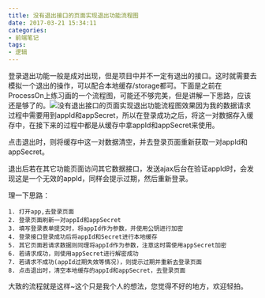 ```yaml
---
title: 没有退出接口的页面实现退出功能流程图
date: 2017-03-21 15:34:11
categories:
- 前端笔记
tags:
- 逻辑
---
```

登录退出功能一般是成对出现，但是项目中并不一定有退出的接口。这时就需要去模拟一个退出的操作，可以配合本地缓存/storage都可。下面是之前在ProcessOn上练习画的一个流程图，可能还不够完美，但是讲解一下思路，应该还是够了的。![没有退出接口的页面实现退出功能流程图效果](/theme-z/public/img/1-1F3211101030-L.png)因为我的数据请求过程中需要用到appId和appSecret，所以在登录成功之后，将这一对数据存入缓存中，在接下来的过程中都是从缓存中拿appId和appSecret来使用。

点击退出时，则将缓存中这一对数据清空，并去登录页面重新获取一对appId和appSecret。

退出后若在其它功能页面访问其它数据接口，发送ajax后台在验证appId时，会发现这是一个无效的appId，同样会提示过期，然后重新登录。

理一下思路：
```pre
1. 打开app,去登录页面
2. 登录页面刷新一对appId和appSecret
3. 填写登录表单提交时，将appId作为参数，并使用公钥进行加密
4. 登录接口登录成功后将appId和Secret进行本地缓存
5. 其它页面若请求数据则同理将appId作为参数，注意这时需使用appSecret加密
6. 若请求成功，则使用appSecret进行解密成功
7. 若请求不成功(appId过期失效等情况)，则提示过期并重新去登录页面
8. 点击退出时，清空本地缓存的appId和appSecret，去登录页面
```
大致的流程就是这样~这个只是我个人的想法，您觉得不好的地方，欢迎轻拍。

